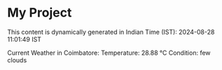 # My Project

This content is dynamically generated in Indian Time (IST): 2024-08-28 11:01:49 IST


Current Weather in Coimbatore:
Temperature: 28.88 °C
Condition: few clouds
